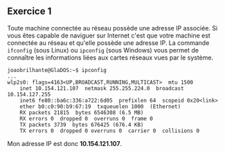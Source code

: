 ## Exercice 1
Toute machine connectée au réseau possède une adresse IP associée. Si vous êtes capable de
naviguer sur Internet c'est que votre machine est connectée au réseau et qu'elle possède
une adresse IP. La commande `ifconfig` (sous Linux) ou `ipconfig` (sous Windows) vous permet
de connaître les informations liées aux cartes réseaux vues par le système.

	joaobrilhante@GlaDOS:~$ ipconfig
	...
	wlp2s0: flags=4163<UP,BROADCAST,RUNNING,MULTICAST>  mtu 1500
		inet 10.154.121.107  netmask 255.255.224.0  broadcast 10.154.127.255
		inet6 fe80::ba6c:336:a722:6d05  prefixlen 64  scopeid 0x20<link>
		ether b0:c0:90:b9:67:19  txqueuelen 1000  (Ethernet)
		RX packets 21815  bytes 6546308 (6.5 MB)
		RX errors 0  dropped 0  overruns 0  frame 0
		TX packets 3739  bytes 676425 (676.4 KB)
		TX errors 0  dropped 0 overruns 0  carrier 0  collisions 0

Mon adresse IP est donc **10.154.121.107**.
